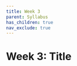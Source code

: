 ```yaml
---
title: Week 3
parent: Syllabus
has_children: true
nav_exclude: true
---
```


# Week 3: Title

<!-- ########################################################################### -->

<!-- ## Class - Monday, Sept. 14

<details closed markdown="block">
  <summary>Details</summary>

</details> -->

<!-- ########################################################################### -->

<!-- ########################################################################### -->

<!-- ## Class - Thursday, Sept. 16

<details closed markdown="block">
  <summary>Details</summary>

</details> -->

<!-- ########################################################################### -->

<!-- ########################################################################### -->

<!-- ## Recitation - Friday, Sept. 17

<details closed markdown="block">
  <summary>Details</summary>

</details> -->

<!-- ########################################################################### -->
